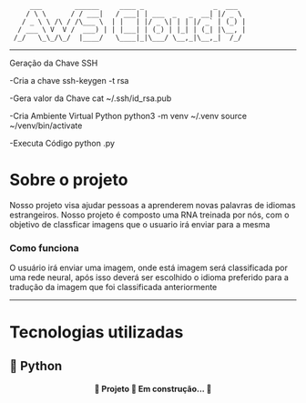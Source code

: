          ___        ______     ____ _                 _  ___  
        / \ \      / / ___|   / ___| | ___  _   _  __| |/ _ \ 
       / _ \ \ /\ / /\___ \  | |   | |/ _ \| | | |/ _` | (_) |
      / ___ \ V  V /  ___) | | |___| | (_) | |_| | (_| |\__, |
     /_/   \_\_/\_/  |____/   \____|_|\___/ \__,_|\__,_|  /_/ 
 ----------------------------------------------------------------- 

Geração da Chave SSH

-Cria a chave
ssh-keygen -t rsa

-Gera valor da Chave
cat ~/.ssh/id_rsa.pub

-Cria Ambiente Virtual Python
python3 -m venv ~/.venv
source ~/venv/bin/activate

-Executa Código
python <nomeArquivo>.py
      
# Sobre o projeto
Nosso projeto visa ajudar pessoas a aprenderem novas palavras de idiomas estrangeiros. Nosso projeto é composto uma RNA treinada por nós, com o objetivo de               classficar imagens que o usuario irá enviar para a mesma
### Como funciona      
 O usuário irá enviar uma imagem, onde está imagem será classificada por uma rede neural, após isso deverá ser escolhido o idioma preferido para a tradução da imagem que foi classificada anteriormente
<hr>  
      
# Tecnologias utilizadas 
## :snake: Python
         
         
<h4 align="center"> 
	🚧  Projeto 🚀 Em construção...  🚧
</h4>
